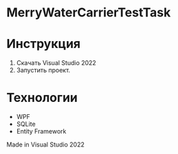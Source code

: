 # MerryWaterCarrierTestTask

# Инструкция
1. Скачать Visual Studio 2022
1. Запустить проект.

# Технологии
+ WPF
+ SQLite
+ Entity Framework

Made in Visual Studio 2022
